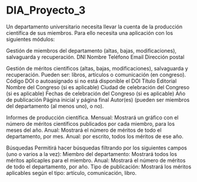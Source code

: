 # DIA_Proyecto_3

Un departamento universitario necesita llevar la cuenta de la producción científica de sus miembros. Para ello necesita una aplicación con los siguientes módulos:

Gestión de miembros del departamento (altas, bajas, modificaciones), salvaguarda y recuperación.
  DNI
  Nombre
  Teléfono
  Email
  Dirección postal
  
Gestión de méritos científicos (altas, bajas, modificaciones), salvaguarda y recuperación. Pueden ser: libros, artículos o comunicación   (en congreso).
  Código DOI o autoasignado si no está disponible el DOI
  Título
  Editorial
  Nombre del Congreso (si es aplicable)
  Ciudad de celebración del Congreso (si es aplicable)
  Fechas de celebración del Congreso (si es aplicable)
  Año de publicación
  Página inicial y página final
  Autor(es) (pueden ser miembros del departamento (al menos uno), o no).
  
Informes de producción científica.
  Mensual: Mostrará un gráfico con el número de méritos científicos publicados por cada miembro, para los meses del año.
  Anual: Mostrará el número de méritos de todo el departamento, por mes.
  Anual: por escrito, todos los méritos de ese año.

Búsquedas
  Permitirá hacer búsquedas filtrando por los siguientes campos (uno o varios a la vez):
  Miembro del departamento: Mostrará todos los méritos aplicaples para el miembro.
  Anual: Mostrará el número de méritos de todo el departamento, por año.
  Tipo de publicación: Mostrará los méritos aplicables según el tipo: artículo, comunicación, libro.
